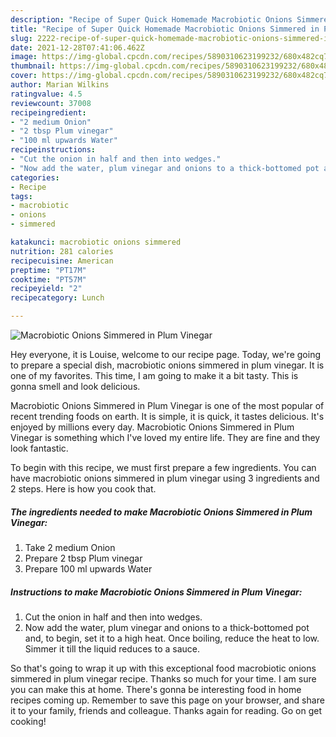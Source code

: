 ```yaml
---
description: "Recipe of Super Quick Homemade Macrobiotic Onions Simmered in Plum Vinegar"
title: "Recipe of Super Quick Homemade Macrobiotic Onions Simmered in Plum Vinegar"
slug: 2222-recipe-of-super-quick-homemade-macrobiotic-onions-simmered-in-plum-vinegar
date: 2021-12-28T07:41:06.462Z
image: https://img-global.cpcdn.com/recipes/5890310623199232/680x482cq70/macrobiotic-onions-simmered-in-plum-vinegar-recipe-main-photo.jpg
thumbnail: https://img-global.cpcdn.com/recipes/5890310623199232/680x482cq70/macrobiotic-onions-simmered-in-plum-vinegar-recipe-main-photo.jpg
cover: https://img-global.cpcdn.com/recipes/5890310623199232/680x482cq70/macrobiotic-onions-simmered-in-plum-vinegar-recipe-main-photo.jpg
author: Marian Wilkins
ratingvalue: 4.5
reviewcount: 37008
recipeingredient:
- "2 medium Onion"
- "2 tbsp Plum vinegar"
- "100 ml upwards Water"
recipeinstructions:
- "Cut the onion in half and then into wedges."
- "Now add the water, plum vinegar and onions to a thick-bottomed pot and, to begin, set it to a high heat. Once boiling, reduce the heat to low. Simmer it till the liquid reduces to a sauce."
categories:
- Recipe
tags:
- macrobiotic
- onions
- simmered

katakunci: macrobiotic onions simmered 
nutrition: 281 calories
recipecuisine: American
preptime: "PT17M"
cooktime: "PT57M"
recipeyield: "2"
recipecategory: Lunch

---
```



![Macrobiotic Onions Simmered in Plum Vinegar](https://img-global.cpcdn.com/recipes/5890310623199232/680x482cq70/macrobiotic-onions-simmered-in-plum-vinegar-recipe-main-photo.jpg)

Hey everyone, it is Louise, welcome to our recipe page. Today, we're going to prepare a special dish, macrobiotic onions simmered in plum vinegar. It is one of my favorites. This time, I am going to make it a bit tasty. This is gonna smell and look delicious.



Macrobiotic Onions Simmered in Plum Vinegar is one of the most popular of recent trending foods on earth. It is simple, it is quick, it tastes delicious. It's enjoyed by millions every day. Macrobiotic Onions Simmered in Plum Vinegar is something which I've loved my entire life. They are fine and they look fantastic.


To begin with this recipe, we must first prepare a few ingredients. You can have macrobiotic onions simmered in plum vinegar using 3 ingredients and 2 steps. Here is how you cook that.

<!--inarticleads1-->

##### The ingredients needed to make Macrobiotic Onions Simmered in Plum Vinegar:

1. Take 2 medium Onion
1. Prepare 2 tbsp Plum vinegar
1. Prepare 100 ml upwards Water




<!--inarticleads2-->

##### Instructions to make Macrobiotic Onions Simmered in Plum Vinegar:

1. Cut the onion in half and then into wedges.
1. Now add the water, plum vinegar and onions to a thick-bottomed pot and, to begin, set it to a high heat. Once boiling, reduce the heat to low. Simmer it till the liquid reduces to a sauce.




So that's going to wrap it up with this exceptional food macrobiotic onions simmered in plum vinegar recipe. Thanks so much for your time. I am sure you can make this at home. There's gonna be interesting food in home recipes coming up. Remember to save this page on your browser, and share it to your family, friends and colleague. Thanks again for reading. Go on get cooking!
